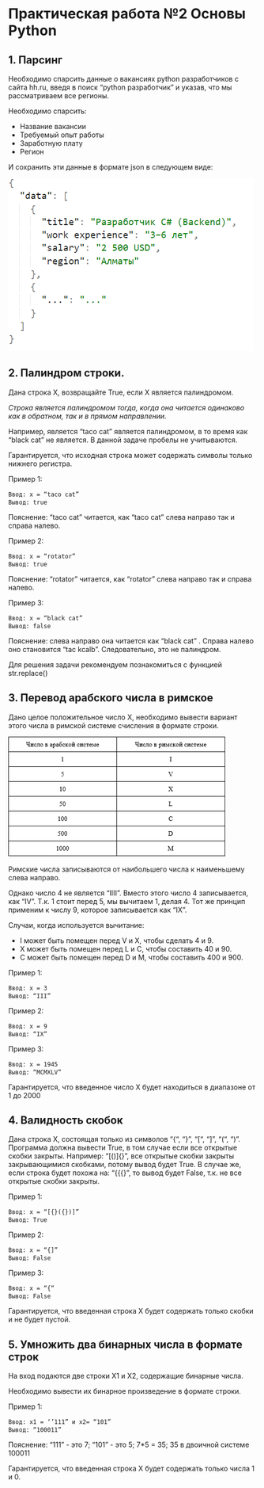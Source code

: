 # Практическая работа №2 Основы Python
## 1. Парсинг

Необходимо спарсить данные о вакансиях python разработчиков с сайта hh.ru, введя в поиск “python разработчик” и указав, что мы рассматриваем все регионы. 

Необходимо спарсить:
* Название вакансии
* Требуемый опыт работы
* Заработную плату
* Регион

И сохранить эти данные в формате json в следующем виде:

![ScreenShot](./img/1_3_question.png)

## 2. Палиндром строки.
Дана строка X, возвращайте True, если X является палиндромом.

*Строка является палиндромом тогда, когда она читается одинаково как в обратном, так и в прямом направлении.*

Например, является “taco cat” является палиндромом, в то время как “black cat” не является.
В данной задаче пробелы не учитываются.

Гарантируется, что исходная строка может содержать символы только нижнего регистра.


Пример 1:
```
Ввод: x = “taco cat”
Вывод: true
```
Пояснение: “taco cat” читается, как “taco cat” слева направо так и справа налево.

Пример 2:
```
Ввод: x = “rotator”
Вывод: true
```
Пояснение: “rotator” читается, как “rotator” слева направо так и справа налево.

Пример 3:
```
Ввод: x = “black cat”
Вывод: false
```
Пояснение: слева направо она читается как “black cat” . Справа налево оно становится “tac kcalb”.
Следовательно, это не палиндром.

Для решения задачи рекомендуем познакомиться с функцией str.replace()

## 3. Перевод арабского числа в римское

Дано целое положительное число X, необходимо вывести вариант этого числа в римской системе счисления в формате строки.

![ScreenShot](./img/1_3_table.png)

Римские числа записываются от наибольшего числа к наименьшему слева направо.

Однако число 4 не является “IIII”. Вместо этого число 4 записывается, как “IV”. Т.к. 1 стоит перед 5, мы вычитаем 1, делая 4. Тот же принцип применим к числу 9, которое записывается как “IX”.

Случаи, когда используется вычитание:

* I может быть помещен перед V и X, чтобы сделать 4 и 9.
* X может быть помещен перед L и C, чтобы составить 40 и 90.
* C может быть помещен перед D и M, чтобы составить 400 и 900.


Пример 1:
```
Ввод: x = 3
Вывод: “III”
```

Пример 2:
```
Ввод: x = 9
Вывод: “IX”
```

Пример 3:
```
Ввод: x = 1945
Вывод: “MCMXLV”
```

Гарантируется, что введенное число X будет находиться в диапазоне от 1 до 2000

## 4. Валидность скобок

Дана строка X, состоящая только из символов “{“, “}”, “[“, “]”, “(“, “)”. Программа должна вывести True, в том случае если все открытые скобки закрыты. Например: “[()]{}”, все открытые скобки закрыты закрывающимися скобками, потому вывод будет True. В случае же, если строка будет похожа на: “{{{}”, то вывод будет False, т.к. не все открытые скобки закрыты.


Пример 1:
```
Ввод: x = “[{}({})]”
Вывод: True
```

Пример 2:
```
Ввод: x = “{]”
Вывод: False
```

Пример 3:
```
Ввод: x = “{“
Вывод: False
```

Гарантируется, что введенная строка X будет содержать только скобки и не будет пустой.

## 5. Умножить два бинарных числа в формате строк

На вход подаются две строки X1 и X2, содержащие бинарные числа.

Необходимо вывести их бинарное произведение в формате строки.


Пример 1:
```
Ввод: x1 = ‘’111” и x2= “101”
Вывод: “100011”
```
Пояснение: “111” - это 7; “101” - это 5; 7*5 = 35; 35 в двоичной системе 100011

Гарантируется, что введенная строка X будет содержать только числа 1 и 0.